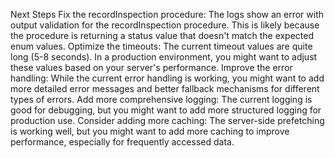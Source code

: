 Next Steps
Fix the recordInspection procedure: The logs show an error with output validation for the recordInspection procedure. This is likely because the procedure is returning a status value that doesn't match the expected enum values.
Optimize the timeouts: The current timeout values are quite long (5-8 seconds). In a production environment, you might want to adjust these values based on your server's performance.
Improve the error handling: While the current error handling is working, you might want to add more detailed error messages and better fallback mechanisms for different types of errors.
Add more comprehensive logging: The current logging is good for debugging, but you might want to add more structured logging for production use.
Consider adding more caching: The server-side prefetching is working well, but you might want to add more caching to improve performance, especially for frequently accessed data.